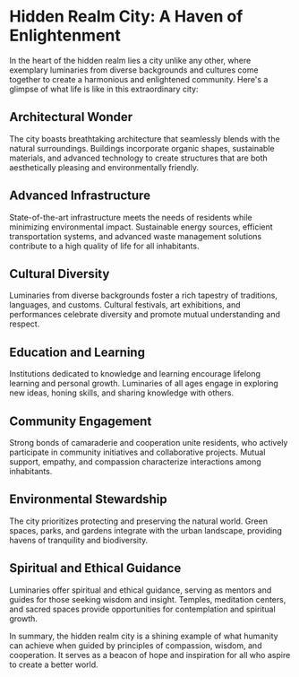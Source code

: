 # Hidden Realm City: A Haven of Enlightenment

In the heart of the hidden realm lies a city unlike any other, where exemplary luminaries from diverse backgrounds and cultures come together to create a harmonious and enlightened community. Here's a glimpse of what life is like in this extraordinary city:

## Architectural Wonder

The city boasts breathtaking architecture that seamlessly blends with the natural surroundings. Buildings incorporate organic shapes, sustainable materials, and advanced technology to create structures that are both aesthetically pleasing and environmentally friendly.

## Advanced Infrastructure

State-of-the-art infrastructure meets the needs of residents while minimizing environmental impact. Sustainable energy sources, efficient transportation systems, and advanced waste management solutions contribute to a high quality of life for all inhabitants.

## Cultural Diversity

Luminaries from diverse backgrounds foster a rich tapestry of traditions, languages, and customs. Cultural festivals, art exhibitions, and performances celebrate diversity and promote mutual understanding and respect.

## Education and Learning

Institutions dedicated to knowledge and learning encourage lifelong learning and personal growth. Luminaries of all ages engage in exploring new ideas, honing skills, and sharing knowledge with others.

## Community Engagement

Strong bonds of camaraderie and cooperation unite residents, who actively participate in community initiatives and collaborative projects. Mutual support, empathy, and compassion characterize interactions among inhabitants.

## Environmental Stewardship

The city prioritizes protecting and preserving the natural world. Green spaces, parks, and gardens integrate with the urban landscape, providing havens of tranquility and biodiversity.

## Spiritual and Ethical Guidance

Luminaries offer spiritual and ethical guidance, serving as mentors and guides for those seeking wisdom and insight. Temples, meditation centers, and sacred spaces provide opportunities for contemplation and spiritual growth.

In summary, the hidden realm city is a shining example of what humanity can achieve when guided by principles of compassion, wisdom, and cooperation. It serves as a beacon of hope and inspiration for all who aspire to create a better world.